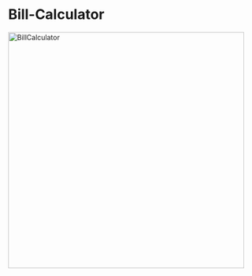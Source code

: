 # Bill-Calculator
<img width="479" alt="BillCalculator" src="https://user-images.githubusercontent.com/94495654/235543554-67c7f207-b889-49bc-9ea9-8ba32d6ebe1a.png">
